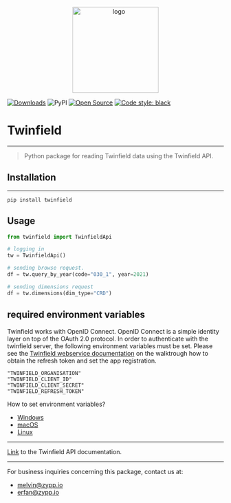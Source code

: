<p align="center"><img alt="logo" src="https://www.zypp.io/static/assets/img/logos/zypp/white/500px.png" width="200"></p>

[![Downloads](https://pepy.tech/badge/twinfield)](https://pepy.tech/project/keyvault)
![PyPI](https://img.shields.io/pypi/v/twinfield)
[![Open Source](https://badges.frapsoft.com/os/v1/open-source.svg?v=103)](https://opensource.org/)
[![Code style: black](https://img.shields.io/badge/code%20style-black-000000.svg)](https://github.com/psf/black)


Twinfield
====

---
> Python package for reading Twinfield data using the Twinfield API.

## Installation

---
```commandline
pip install twinfield
```

## Usage
```python
from twinfield import TwinfieldApi

# logging in
tw = TwinfieldApi()

# sending browse request.
df = tw.query_by_year(code="030_1", year=2021)

# sending dimensions request
df = tw.dimensions(dim_type="CRD")
```
## required environment variables
Twinfield works with OpenID Connect. OpenID Connect is a simple identity layer on top of the OAuth 2.0 protocol.
In order to authenticate with the twinfield server, the following environment variables must be set. Please see the
[Twinfield webservice documentation](https://accounting.twinfield.com/webservices/documentation/#/ApiReference/Authentication/OpenIdConnect)
on the walktrough how to obtain the refresh token and set the app registration.

```shell
"TWINFIELD_ORGANISATION"
"TWINFIELD_CLIENT_ID"
"TWINFIELD_CLIENT_SECRET"
"TWINFIELD_REFRESH_TOKEN"
```



How to set environment variables?
- [Windows](https://stackoverflow.com/questions/5898131/set-a-persistent-environment-variable-from-cmd-exe)
- [macOS](https://apple.stackexchange.com/questions/106778/how-do-i-set-environment-variables-on-os-x)
- [Linux](https://unix.stackexchange.com/questions/117467/how-to-permanently-set-environmental-variables)

---

[Link](https://www.twinfield.nl/api) to the Twinfield API documentation.

---

For business inquiries concerning this package, contact us at:
- melvin@zypp.io
- erfan@zypp.io
